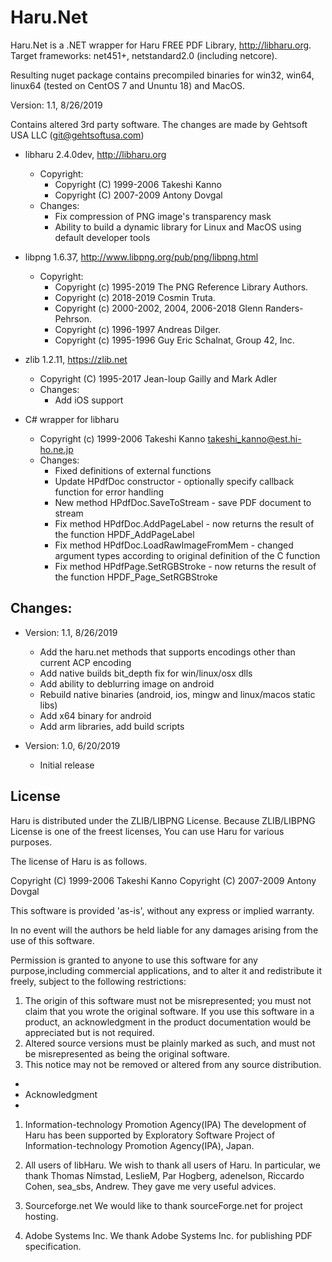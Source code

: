 # Haru.Net

Haru.Net is a .NET wrapper for Haru FREE PDF Library, http://libharu.org.
Target frameworks: net451+, netstandard2.0 (including netcore). 

Resulting nuget package contains precompiled binaries for win32, win64, linux64 
(tested on CentOS 7 and Ununtu 18) and MacOS.

Version: 1.1, 8/26/2019

Contains altered 3rd party software. The changes are made by Gehtsoft USA LLC (git@gehtsoftusa.com)

* libharu 2.4.0dev, http://libharu.org
  * Copyright:
    * Copyright (C) 1999-2006 Takeshi Kanno
    * Copyright (C) 2007-2009 Antony Dovgal
  * Changes:
    * Fix compression of PNG image's transparency mask
    * Ability to build a dynamic library for Linux and MacOS using default developer tools

* libpng 1.6.37, http://www.libpng.org/pub/png/libpng.html
  * Copyright:
    * Copyright (c) 1995-2019 The PNG Reference Library Authors.
    * Copyright (c) 2018-2019 Cosmin Truta.
    * Copyright (c) 2000-2002, 2004, 2006-2018 Glenn Randers-Pehrson.
    * Copyright (c) 1996-1997 Andreas Dilger.
    * Copyright (c) 1995-1996 Guy Eric Schalnat, Group 42, Inc.

* zlib 1.2.11, https://zlib.net
  * Copyright (C) 1995-2017 Jean-loup Gailly and Mark Adler
  * Changes:
    * Add iOS support

* C# wrapper for libharu
  * Copyright (c) 1999-2006 Takeshi Kanno <takeshi_kanno@est.hi-ho.ne.jp>
  * Changes:
    * Fixed definitions of external functions
    * Update HPdfDoc constructor - optionally specify callback function for error handling
    * New method HPdfDoc.SaveToStream - save PDF document to stream
    * Fix method HPdfDoc.AddPageLabel - now returns the result of the function HPDF_AddPageLabel
    * Fix method HPdfDoc.LoadRawImageFromMem - changed argument types according to original definition of the C function
    * Fix method HPdfPage.SetRGBStroke - now returns the result of the function HPDF_Page_SetRGBStroke

## Changes:
* Version: 1.1, 8/26/2019
  * Add the haru.net methods that supports encodings other than current ACP encoding
  * Add native builds bit_depth fix for win/linux/osx dlls
  * Add ability to deblurring image on android
  * Rebuild native binaries (android, ios, mingw and linux/macos static libs) 
  * Add x64 binary for android
  * Add arm libraries, add build scripts

* Version: 1.0, 6/20/2019
  * Initial release

## License

Haru is distributed under the ZLIB/LIBPNG License. Because ZLIB/LIBPNG License 
is one of the freest licenses, You can use Haru for various purposes.

The license of Haru is as follows.

Copyright (C) 1999-2006 Takeshi Kanno
Copyright (C) 2007-2009 Antony Dovgal

This software is provided 'as-is', without any express or implied warranty.

In no event will the authors be held liable for any damages arising from the 
use of this software.

Permission is granted to anyone to use this software for any purpose,including 
commercial applications, and to alter it and redistribute it freely, subject 
to the following restrictions:

 1. The origin of this software must not be misrepresented; you must not claim 
    that you wrote the original software. If you use this software in a 
    product, an acknowledgment in the product documentation would be 
    appreciated but is not required.
 2. Altered source versions must be plainly marked as such, and must not be 
    misrepresented as being the original software.
 3. This notice may not be removed or altered from any source distribution.


*
* Acknowledgment
*
1. Information-technology Promotion Agency(IPA)
   The development of Haru has been supported by Exploratory Software Project 
   of Information-technology Promotion Agency(IPA), Japan. 

2. All users of libHaru.
   We wish to thank all users of Haru.
   In particular, we thank Thomas Nimstad, LeslieM, Par Hogberg, adenelson, 
   Riccardo Cohen, sea_sbs, Andrew. 
   They gave me very useful advices.

3. Sourceforge.net
   We would like to thank sourceForge.net for project hosting.

4. Adobe Systems Inc.
   We thank Adobe Systems Inc. for publishing PDF specification.
